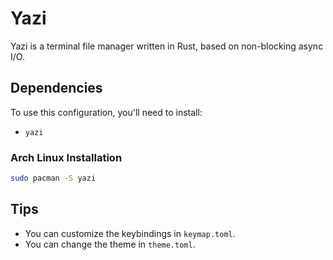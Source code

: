 # Yazi

Yazi is a terminal file manager written in Rust, based on non-blocking async I/O.

## Dependencies

To use this configuration, you'll need to install:
- `yazi`

### Arch Linux Installation
```bash
sudo pacman -S yazi
```

## Tips
- You can customize the keybindings in `keymap.toml`.
- You can change the theme in `theme.toml`.
